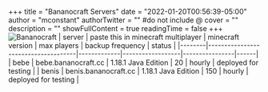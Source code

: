 +++
title = "Bananocraft Servers"
date = "2022-01-20T00:56:39-05:00"
author = "mconstant"
authorTwitter = "" #do not include @
cover = ""
description = ""
showFullContent = true
readingTime = false
+++
![Bananocraft](/bananocraft.png)
| server | paste this in minecraft multiplayer | minecraft version | max players | backup frequency | status         |
|--------|-------------------------------------|-------------|------------------|----------------|------|
| bebe   | bebe.bananocraft.cc                 | 1.18.1 Java Edition | 20          | hourly           | deployed for testing      |
| benis  | benis.bananocraft.cc                | 1.18.1 Java Edition | 150         | hourly           | deployed for testing |